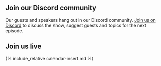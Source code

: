 ## Join our Discord community
Our guests and speakers hang out in our Discord community. 
[Join us on Discord](https://discord.gg/qtzgxZc) to discuss the show, suggest guests and topics for the next episode.

## Join us live
{% include_relative calendar-insert.md %}